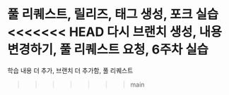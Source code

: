 풀 리퀘스트, 릴리즈, 태그 생성, 포크 실습
<<<<<<< HEAD
다시 브랜치 생성, 내용 변경하기, 풀 리퀘스트 요청, 6주차 실습
=======
학습 내용 더 추가, 브랜치 더 추가함, 풀 리퀘스트
>>>>>>> main
